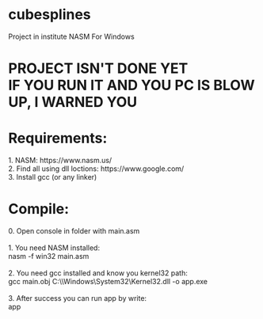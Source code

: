 # cubesplines
Project in institute
NASM For Windows

<h1>PROJECT ISN'T DONE YET<br>IF YOU RUN IT AND YOU PC IS BLOW UP, I WARNED YOU</h1>

<h1>Requirements:</h1>
1. NASM: https://www.nasm.us/<br/>
2. Find all using dll loctions: https://www.google.com/<br/>
3. Install gcc (or any linker)

<h1>Compile:</h1>
0. Open console in folder with main.asm<br/><br/>
1. You need NASM installed:<br/>
    nasm -f win32 main.asm<br/><br/>
2. You need gcc installed and know you kernel32 path:<br/>
    gcc main.obj C:\\Windows\System32\Kernel32.dll -o app.exe<br/><br/>
3. After success you can run app by write: <br/>
    app<br/>
